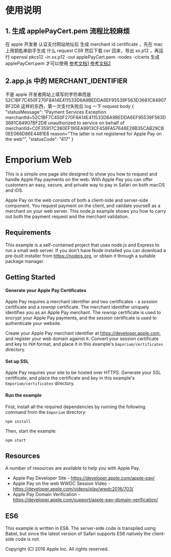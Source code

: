 # 使用说明

## 1. 生成 applePayCert.pem 流程比较麻烦

在 apple 开发者 认证支付网站地址后
生成 merchant id certificate ，先在 mac 上用钥匙串助手生成 什么 request CSR
然后下载 cer 回来，导出 xx.p12 ，再运行 
openssl pkcs12 -in xx.p12 -out applePayCert.pem -nodes -clcerts
生成 applePayCert.pem 才可以使用
 [参考文档1](https://github.com/norfolkmustard/ApplePayJS/blob/master/README.md)
 [参考文档2](https://github.com/datatrans/apple-pay-web-sample)

## 2.app.js 中的 MERCHANT_IDENTIFIER 
不是 apple 开发者网站上填写的字符串而是    52C1BF7C450F270F8A14E411533D6A9BEDDA6EF95539F563D3681C84907BF2D8
这样的东西，第一次支付失败后 log 一下 request body
    {
        "statusMessage": "Payment Services Exception merchantId=52C1BF7C450F270F8A14E411533D6A9BEDDA6EF95539F563D3681C84907BF2D8 unauthorized to service on behalf of merchantId=C0F35917C380EF195EA9913CF458FA57648E26B35CAB29CB0EE066D86E4481E8 reason=\"The latter is not registered for Apple Pay on the web\"",
        "statusCode": "417"
    }

# Emporium Web
This is a simple one page site designed to show you how to request and handle Apple Pay payments on the web. With Apple Pay you can offer customers an easy, secure, and private way to pay in Safari on both macOS and iOS.
 
Apple Pay on the web consists of both a client-side and server-side component. You request payment on the client, and validate yourself as a merchant on your web server. This node.js example shows you how to carry out both the payment request and the merchant validation.
 
## Requirements
This example is a self-contained project that uses node.js and Express to run a small web server. If you don't have Node installed you can download a pre-built installer from https://nodejs.org, or obtain it through a suitable package manager.
 
## Getting Started
 
#### Generate your Apple Pay Certificates
Apple Pay requires a merchant identifier and two certificates - a *session* certificate and a *rewrap* certificate. The merchant identifier uniquely identifies you as an Apple Pay merchant. The *rewrap* certificate is used to encrypt your Apple Pay payments, and the *session* certificate is used to authenticate your website.
 
Create your Apple Pay merchant identifier at https://developer.apple.com, and register your web domain against it. Convert your session certificate and key to `PEM` format, and place it in this example's `Emporium/certificates` directory.
 
#### Set up SSL
Apple Pay requires your site to be hosted over HTTPS. Generate your SSL certificate, and place the certificate and key in this example's `Emporium/certificates` directory.
 
#### Run the example
First, install all the required dependencies by running the following command from the `Emporium` directory:
    
    npm install
 
Then, start the example:
 
    npm start
 
## Resources
A number of resources are available to help you with Apple Pay. 
 
  * Apple Pay Developer Site - https://developer.apple.com/apple-pay/
  * Apple Pay on the web WWDC Session Video - https://developer.apple.com/videos/play/wwdc2016/703/
  * Apple Pay Domain Verification - https://developer.apple.com/support/apple-pay-domain-verification/
 
## ES6
This example is written in ES6. The server-side code is transpiled using Babel, but since the latest version of Safari supports ES6 natively the client-side code is not.
 
Copyright (C) 2016 Apple Inc. All rights reserved.